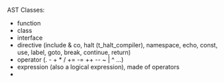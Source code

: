 AST Classes:

  * function
  * class
  * interface
  * directive (include & co, halt (t\_halt\_compiler), namespace, echo, const, use, label, goto, break, continue, return)
  * operator (. - + * / += -= ++ -- ~ | ^ ...)
  * expression (also a logical expression), made of operators
  * 
